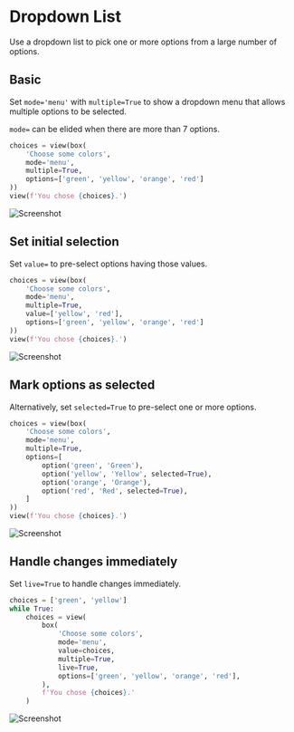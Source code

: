 # Dropdown List

Use a dropdown list to pick one or more options from a large number of options.

## Basic

Set `mode='menu'` with `multiple=True` to show a dropdown menu that allows multiple options to be selected.

`mode=` can be elided when there are more than 7 options.


```py
choices = view(box(
    'Choose some colors',
    mode='menu',
    multiple=True,
    options=['green', 'yellow', 'orange', 'red']
))
view(f'You chose {choices}.')
```


![Screenshot](assets/screenshots/multi_dropdown_basic.png)


## Set initial selection

Set `value=` to pre-select options having those values.


```py
choices = view(box(
    'Choose some colors',
    mode='menu',
    multiple=True,
    value=['yellow', 'red'],
    options=['green', 'yellow', 'orange', 'red']
))
view(f'You chose {choices}.')
```


![Screenshot](assets/screenshots/multi_dropdown_value.png)


## Mark options as selected

Alternatively, set `selected=True` to pre-select one or more options.


```py
choices = view(box(
    'Choose some colors',
    mode='menu',
    multiple=True,
    options=[
        option('green', 'Green'),
        option('yellow', 'Yellow', selected=True),
        option('orange', 'Orange'),
        option('red', 'Red', selected=True),
    ]
))
view(f'You chose {choices}.')
```


![Screenshot](assets/screenshots/multi_dropdown_selected.png)


## Handle changes immediately

Set `live=True` to handle changes immediately.


```py
choices = ['green', 'yellow']
while True:
    choices = view(
        box(
            'Choose some colors',
            mode='menu',
            value=choices,
            multiple=True,
            live=True,
            options=['green', 'yellow', 'orange', 'red'],
        ),
        f'You chose {choices}.'
    )
```


![Screenshot](assets/screenshots/multi_dropdown_live.png)
